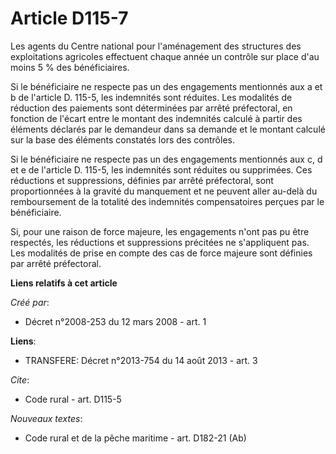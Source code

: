 # Article D115-7

Les agents du Centre national pour l'aménagement des structures des exploitations agricoles effectuent chaque année un
contrôle sur place d'au moins 5 % des bénéficiaires. 

Si le bénéficiaire ne respecte pas un des engagements mentionnés aux a et b de l'article D. 115-5, les indemnités sont
réduites. Les modalités de réduction des paiements sont déterminées par arrêté préfectoral, en fonction de l'écart entre le
montant des indemnités calculé à partir des éléments déclarés par le demandeur dans sa demande et le montant calculé sur la
base des éléments constatés lors des contrôles. 

Si le bénéficiaire ne respecte pas un des engagements mentionnés aux c, d et e de l'article D. 115-5, les indemnités sont
réduites ou supprimées. Ces réductions et suppressions, définies par arrêté préfectoral, sont proportionnées à la gravité du
manquement et ne peuvent aller au-delà du remboursement de la totalité des indemnités compensatoires perçues par le
bénéficiaire. 

Si, pour une raison de force majeure, les engagements n'ont pas pu être respectés, les réductions et suppressions précitées
ne s'appliquent pas. Les modalités de prise en compte des cas de force majeure sont définies par arrêté préfectoral.

**Liens relatifs à cet article**

_Créé par_:

  - Décret n°2008-253 du 12 mars 2008 - art. 1

**Liens**:

  - TRANSFERE: Décret n°2013-754 du 14 août 2013 - art. 3

_Cite_:

  - Code rural - art. D115-5

_Nouveaux textes_:

  - Code rural et de la pêche maritime - art. D182-21 (Ab)
